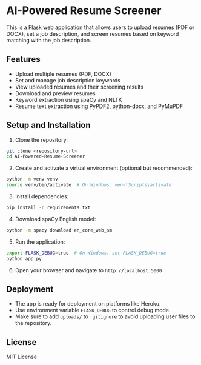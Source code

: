 # AI-Powered Resume Screener

This is a Flask web application that allows users to upload resumes (PDF or DOCX), set a job description, and screen resumes based on keyword matching with the job description.

## Features

- Upload multiple resumes (PDF, DOCX)
- Set and manage job description keywords
- View uploaded resumes and their screening results
- Download and preview resumes
- Keyword extraction using spaCy and NLTK
- Resume text extraction using PyPDF2, python-docx, and PyMuPDF

## Setup and Installation

1. Clone the repository:

```bash
git clone <repository-url>
cd AI-Powered-Resume-Screener
```

2. Create and activate a virtual environment (optional but recommended):

```bash
python -m venv venv
source venv/bin/activate  # On Windows: venv\Scripts\activate
```

3. Install dependencies:

```bash
pip install -r requirements.txt
```

4. Download spaCy English model:

```bash
python -m spacy download en_core_web_sm
```

5. Run the application:

```bash
export FLASK_DEBUG=true  # On Windows: set FLASK_DEBUG=true
python app.py
```

6. Open your browser and navigate to `http://localhost:5000`

## Deployment

- The app is ready for deployment on platforms like Heroku.
- Use environment variable `FLASK_DEBUG` to control debug mode.
- Make sure to add `uploads/` to `.gitignore` to avoid uploading user files to the repository.

## License

MIT License
